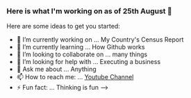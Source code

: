 ### Here is what I'm working on as of 25th August 👋



Here are some ideas to get you started:

- 🔭 I’m currently working on ... My Country's Census Report
- 🌱 I’m currently learning ... How Github works
- 👯 I’m looking to collaborate on ... many things
- 🤔 I’m looking for help with ... Executing a business
- 💬 Ask me about ... Anything
- 📫 How to reach me: ... [Youtube Channel](https://www.youtube.com/watch?v=dQw4w9WgXcQ)
- ⚡ Fun fact: ... Thinking is fun
-->
